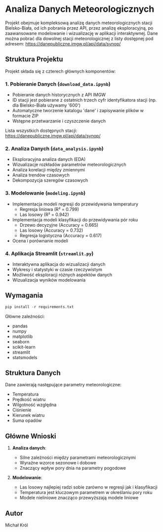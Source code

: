 # Analiza Danych Meteorologicznych

Projekt obejmuje kompleksową analizę danych meteorologicznych stacji Bielsko-Biała, od ich pobrania przez API, przez analizę eksploracyjną, po zaawansowane modelowanie i wizualizację w aplikacji interaktywnej. Dane można pobrać dla dowolnej stacji meteorologicznej z listy dostępnej pod adresem: https://danepubliczne.imgw.pl/api/data/synop/

## Struktura Projektu

Projekt składa się z czterech głównych komponentów:

### 1. Pobieranie Danych (`download_data.ipynb`)
- Pobieranie danych historycznych z API IMGW
- ID stacji jest pobierane z ostatnich trzech cyfr identyfikatora stacji (np. dla Bielsko-Biała używamy '600')
- Automatyczne tworzenie katalogu 'dane' i zapisywanie plików w formacie ZIP
- Wstępne przetwarzanie i czyszczenie danych

Lista wszystkich dostępnych stacji: https://danepubliczne.imgw.pl/api/data/synop/

### 2. Analiza Danych (`data_analysis.ipynb`)
- Eksploracyjna analiza danych (EDA)
- Wizualizacje rozkładów parametrów meteorologicznych
- Analiza korelacji między zmiennymi
- Analiza trendów czasowych
- Dekompozycja szeregów czasowych

### 3. Modelowanie (`modeling.ipynb`)
- Implementacja modeli regresji do przewidywania temperatury
  - Regresja liniowa (R² = 0.799)
  - Las losowy (R² = 0.942)
- Implementacja modeli klasyfikacji do przewidywania pór roku
  - Drzewo decyzyjne (Accuracy = 0.665)
  - Las losowy (Accuracy = 0.732)
  - Regresja logistyczna (Accuracy = 0.617)
- Ocena i porównanie modeli

### 4. Aplikacja Streamlit (`streamlit.py`)
- Interaktywna aplikacja do wizualizacji danych
- Wykresy i statystyki w czasie rzeczywistym
- Możliwość eksploracji różnych aspektów danych
- Wizualizacja wyników modelowania

## Wymagania

```python
pip install -r requirements.txt
```

Główne zależności:
- pandas
- numpy
- matplotlib
- seaborn
- scikit-learn
- streamlit
- statsmodels

## Struktura Danych

Dane zawierają następujące parametry meteorologiczne:
- Temperatura
- Prędkość wiatru
- Wilgotność względna
- Ciśnienie
- Kierunek wiatru
- Suma opadów

## Główne Wnioski

1. **Analiza danych**:
   - Silne zależności między parametrami meteorologicznymi
   - Wyraźne wzorce sezonowe i dobowe
   - Znaczący wpływ pory dnia na parametry pogodowe

2. **Modelowanie**:
   - Las losowy najlepiej radzi sobie zarówno w regresji jak i klasyfikacji
   - Temperatura jest kluczowym parametrem w określaniu pory roku
   - Modele nieliniowe znacząco przewyższają modele liniowe

## Autor
Michał Król
